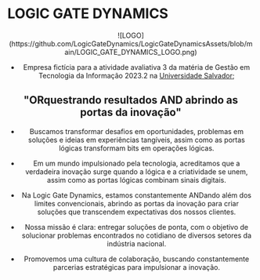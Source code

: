 # LOGIC GATE DYNAMICS 
<div align="center">
![LOGO](https://github.com/LogicGateDynamics/LogicGateDynamicsAssets/blob/main/LOGIC_GATE_DYNAMICS_LOGO.png)
  
- Empresa fictícia para a atividade avaliativa 3 da matéria de Gestão em Tecnologia da Informação 2023.2 na [Universidade Salvador](https://www.linkedin.com/school/universidade-salvador/mycompany/);
  
## "ORquestrando resultados AND abrindo as portas da inovação" 

-  Buscamos transformar desafios em oportunidades, problemas em soluções e ideias em experiências tangíveis, assim como as portas lógicas transformam bits em operações lógicas.


-  Em um mundo impulsionado pela tecnologia, acreditamos que a verdadeira inovação surge quando a lógica e a criatividade se unem, assim como as portas lógicas combinam sinais digitais.
-  Na Logic Gate Dynamics, estamos constantemente ANDando além dos limites convencionais, abrindo as portas da inovação para criar soluções que transcendem expectativas dos nossos clientes.

- Nossa missão é clara: entregar soluções de ponta, com o objetivo de solucionar problemas encontrados no cotidiano  de diversos setores da indústria nacional.
- Promovemos uma cultura de colaboração, buscando constantemente parcerias estratégicas para impulsionar a inovação.

</div>

